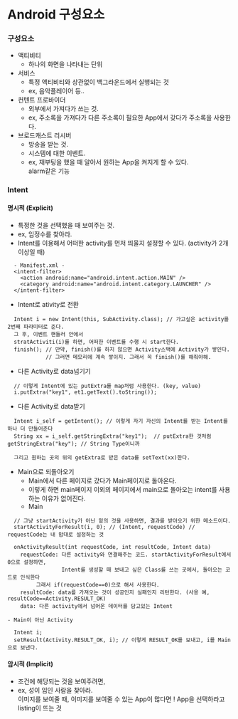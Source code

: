 # Android 구성요소
### 구성요소
  - 액티비티
    - 하나의 화면을 나타내는 단위
  - 서비스
    - 특정 액티비티와 상관없이 백그라운드에서 실행되는 것
    - ex, 음악플레이어 등..
  - 컨텐트 프로바이더
    - 외부에서 가져다가 쓰는 것. 
    - ex, 주소록을 가져다가 다른 주소록이 필요한 App에서 갖다가 주소록을 사용한다.
  - 브로드캐스트 리시버
    - 방송을 받는 것.
    - 시스템에 대한 이벤트.
    - ex, 재부팅을 했을 때 알아서 원하는 App을 켜지게 할 수 있다.<br>
      alarm같은 기능

### Intent
#### 명시적 (Explicit)
  - 특정한 것을 선택했을 때 보여주는 것.
  - ex, 임정수를 찾아라.
  - Intent를 이용해서 어떠한 activity를 먼저 띄울지 설정할 수 있다. (activity가 2개 이상일 때)
```
  - Manifest.xml -
  <intent-filter>
    <action android:name="android.intent.action.MAIN" />
    <category android:name="android.intent.category.LAUNCHER" />
  </intent-filter>
```
  - Intent로 ativity로 전환
```
  Intent i = new Intent(this, SubActivity.class); // 가고싶은 activity를 2번째 파라미터로 준다.
  그 후, 이벤트 핸들러 안에서
  stratActiviti(i)를 하면, 어떠한 이벤트를 수행 시 start한다.
  finish(); // 만약, finish()를 하지 않으면 Activity스택에 Activity가 쌓인다.
            // 그러면 메모리에 계속 쌓이지. 그래서 꼭 finish()를 해줘야해.
```
  - 다른 Activity로 data넘기기
```
  // 이렇게 Intent에 있는 putExtra를 map처럼 사용한다. (key, value)
  i.putExtra("key1", et1.getText().toString());
```
  - 다른 Activity로 data받기
```
  Intent i_self = getIntent(); // 이렇게 자기 자신의 Intent를 받는 Intent를 하나 더 만들어준다
  String xx = i_self.getStringExtra("key1");  // putExtra한 것처럼 getStringExtra("key"); // String Type이니까
  
  그리고 원하는 곳의 위의 getExtra로 받은 data를 setText(xx)한다.
```
  - Main으로 되돌아오기
    - Main에서 다른 페이지로 갔다가 Main페이지로 돌아온다.
    - 이렇게 하면 main페이지 이외의 페이지에서 main으로 돌아오는 intent를 사용하는 이유가 없어진다.
    - Main
```
  // 그냥 startActivity가 아닌 밑의 것을 사용하면, 결과를 받아오기 위한 메소드이다.
  startActivityForResult(i, 0); // (Intent, requestCode) // requestCode는 내 맘대로 설정하는 것
  
  onActivityResult(int requestCode, int resultCode, Intent data)
    requestCode: 다른 activity와 연결해주는 코드. startActivityForResult에서 0으로 설정하면, 
                 Intent를 생성할 때 보내고 싶은 Class를 쓰는 곳에서, 돌아오는 코드로 인식한다
		 그래서 if(requestCode==0)으로 해서 사용한다.
    resultCode: data를 가져오는 것이 성공인지 실패인지 리턴한다. (사용 예, resultCode==Activity.RESULT_OK)
    data: 다른 activity에서 넘어온 데이터를 담고있는 Intent
```
    - Main이 아닌 Activity
```
  Intent i;
  setResult(Activity.RESULT_OK, i); // 이렇게 RESULT_OK를 보내고, i를 Main으로 보낸다.
```

#### 암시적 (Implicit)
  - 조건에 해당되는 것을 보여주려면,
  - ex, 성이 임인 사람을 찾아라.<br>
      이미지를 보여줄 때, 이미지를 보여줄 수 있는 App이 많다면 ! App을 선택하라고 listing이 뜨는 것